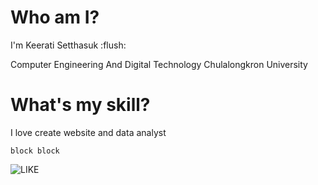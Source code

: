 # Who am I? 

I'm Keerati Setthasuk :flush:

Computer Engineering And Digital Technology Chulalongkron University

# What's my skill?

I love create website and data analyst

```
block block
```

![LIKE](https://sdl-stickershop.line.naver.jp/products/0/0/1/20589833/LINEStorePC/main.png)

